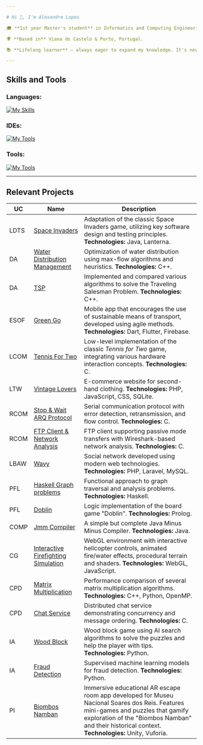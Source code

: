 ```yaml
---

# Hi 👋, I'm Alexandre Lopes

🎓 **1st year Master's student** in Informatics and Computing Engineering at [FEUP](https://sigarra.up.pt/feup/pt/web_page.inicial).

🌍 **Based in** Viana do Castelo & Porto, Portugal.

📚 **Lifelong learner** – always eager to expand my knowledge. It's never too late to learn something new!

---
```


## Skills and Tools
### Languages:
[![My Skills](https://skillicons.dev/icons?i=c,cpp,css,html,php,javascript,dart,py,sqlite,java,php,postgres,haskell,prolog&theme=dark)](https://skillicons.dev)

### IDEs:
[![My Tools](https://skillicons.dev/icons?i=vscode,clion,idea&theme=dark)](https://skillicons.dev)

### Tools:
[![My Tools](https://skillicons.dev/icons?i=flutter,firebase,gradle,git,github,gitlab,gherkin,figma&theme=dark)](https://skillicons.dev)

---
## Relevant Projects
| UC   | Name           | Description                                                                                                               |
|------|----------------|---------------------------------------------------------------------------------------------------------------------------|
| LDTS | [Space Invaders](https://github.com/AlexL534/Space_Invaders-LDTS) | Adaptation of the classic Space Invaders game, utilizing key software design and testing principles. **Technologies:** Java, Lanterna. |
| DA | [Water Distribution Management](https://github.com/AlexL534/DA-project1) | Optimization of water distribution using max-flow algorithms and heuristics. **Technologies:** C++. |
| DA | [TSP](https://github.com/AlexL534/da_project2) | Implemented and compared various algorithms to solve the Traveling Salesman Problem. **Technologies:** C++. |
| ESOF | [Green Go](https://github.com/AlexL534/Green_Go-ESOF) | Mobile app that encourages the use of sustainable means of transport, developed using agile methods. **Technologies:** Dart, Flutter, Firebase. |
| LCOM | [Tennis For Two](https://github.com/AlexL534/Tennis_For_Two-LCOM) | Low-level implementation of the classic *Tennis for Two* game, integrating various hardware interaction concepts. **Technologies:** C. |
| LTW | [Vintage Lovers](https://github.com/AlexL534/Vintage_Lovers-LTW) | E-commerce website for second-hand clothing. **Technologies:** PHP, JavaScript, CSS, SQLite. |
| RCOM | [Stop & Wait ARQ Protocol](https://github.com/AlexL534/rcom-lab1-link-layer) | Serial communication protocol with error detection, retransmission, and flow control. **Technologies:** C. |
| RCOM | [FTP Client & Network Analysis](https://github.com/AlexL534/rcom-lab2-ftp) | FTP client supporting passive mode transfers with Wireshark-based network analysis. **Technologies:** C. |
| LBAW | [Wavy](https://github.com/AlexL534/Wavy-LBAW) | Social network developed using modern web technologies. **Technologies:** PHP, Laravel, MySQL. |
| PFL | [Haskell Graph problems](https://github.com/AlexL534/haskell-road-network-PFL) | Functional approach to graph traversal and analysis problems. **Technologies:** Haskell. |
| PFL | [Doblin](https://github.com/AlexL534/Doblin-PFL) | Logic implementation of the board game "Doblin". **Technologies:** Prolog. |
| COMP | [Jmm Compiler](https://github.com/AlexL534/jmm-compiler) | A simple but complete Java Minus Minus Compiler. **Technologies:** Java. |
| CG | [Interactive Firefighting Simulation](https://github.com/AlexL534/webgl-project-cg) | WebGL environment with interactive helicopter controls, animated fire/water effects, procedural terrain and shaders. **Technologies:** WebGL, JavaScript. |
| CPD | [Matrix Multiplication](https://github.com/AlexL534/matrix-multiplication-cpd) | Performance comparison of several matrix multiplication algorithms. **Technologies:** C++, Python, OpenMP. |
| CPD | [Chat Service](https://github.com/AlexL534/chat-service-cpd) | Distributed chat service demonstrating concurrency and message ordering. **Technologies:** C. |
| IA | [Wood Block](https://github.com/AlexL534/Wood-Block-IA) | Wood block game using AI search algorithms to solve the puzzles and help the player with tips. **Technologies:** Python. |
| IA | [Fraud Detection](https://github.com/AlexL534/Fraud-Detection-IA) | Supervised machine learning models for fraud detection. **Technologies:** Python. |
| PI | [Biombos Namban](https://github.com/up202207553/PE27) | Immersive educational AR escape room app developed for Museu Nacional Soares dos Reis. Features mini-games and puzzles that gamify exploration of the "Biombos Namban" and their historical context. **Technologies:** Unity, Vuforia. |

